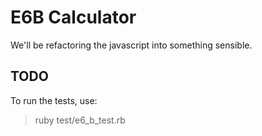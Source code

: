 # E6B Calculator

We'll be refactoring the javascript into something sensible.

## TODO

To run the tests, use:

> ruby test/e6_b_test.rb